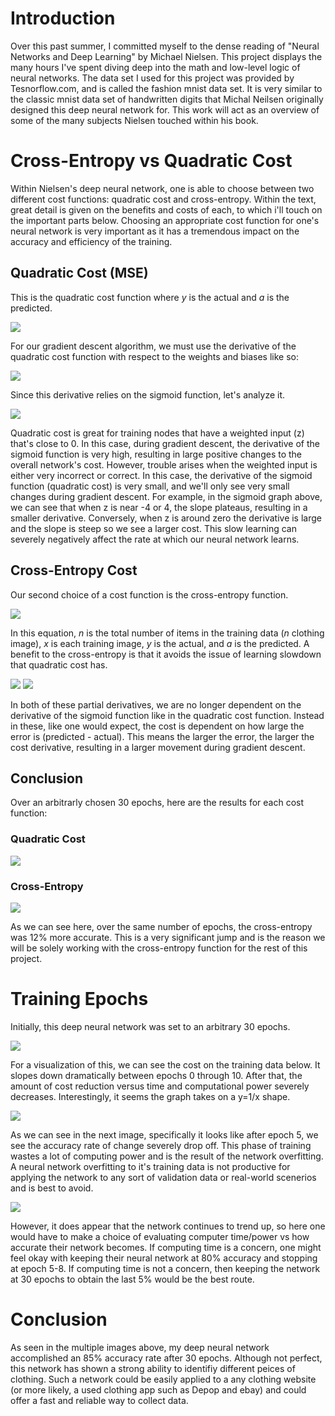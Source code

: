 # Introduction

Over this past summer, I committed myself to the dense reading of "Neural Networks and Deep Learning" by Michael Nielsen. This project displays the many hours I've spent diving deep into the math and low-level logic of neural networks. The data set I used for this project was provided by Tesnorflow.com, and is called the fashion mnist data set. It is very similar to the classic mnist data set of handwritten digits that Michal Neilsen originally designed this deep neural network for. This work will act as an overview of some of the many subjects Nielsen touched within his book. 

# Cross-Entropy vs Quadratic Cost
Within Nielsen's deep neural network, one is able to choose between two different cost functions: quadratic cost and cross-entropy. Within the text, great detail is given on the benefits and costs of each, to which i'll touch on the important parts below. Choosing an appropriate cost function for one's neural network is very important as it has a tremendous impact on the accuracy and efficiency of the training.

## Quadratic Cost (MSE)
This is the quadratic cost function where *y* is the actual and *a* is the predicted.

![](img/quadratic/qc-equation.png)

For our gradient descent algorithm, we must use the derivative of the quadratic cost function with respect to the weights and biases like so:

![](img/quadratic/qc-derivatives.png)

Since this derivative relies on the sigmoid function, let's analyze it.

![](img/quadratic/sigmoid_function.png)

Quadratic cost is great for training nodes that have a weighted input (z) that's close to 0. In this case, during gradient descent, the derivative of the sigmoid function is very high, resulting in large positive changes to the overall network's cost. However, trouble arises when the weighted input is either very incorrect or correct. In this case, the derivative of the sigmoid function (quadratic cost) is very small, and we'll only see very small changes during gradient descent. For example, in the sigmoid graph above, we can see that when z is near -4 or 4, the slope plateaus, resulting in a smaller derivative. Conversely, when z is around zero the derivative is large and the slope is steep so we see a larger cost. This slow learning can severely negatively affect the rate at which our neural network learns.

## Cross-Entropy Cost
Our second choice of a cost function is the cross-entropy function.

![](img/cross_entropy/ce-eq.png)

In this equation, *n* is the total number of items in the training data (*n* clothing image), *x* is each training image, *y* is the actual, and *a* is the predicted. A benefit to the cross-entropy is that it avoids the issue of learning slowdown that quadratic cost has.

![](img/cross_entropy/ce-deriv1.png)
![](img/cross_entropy/ce-deriv2.png)

In both of these partial derivatives, we are no longer dependent on the derivative of the sigmoid function like in the quadratic cost function. Instead in these, like one would expect, the cost is dependent on how large the error is (predicted - actual). This means the larger the error, the larger the cost derivative, resulting in a larger movement during gradient descent.

## Conclusion
Over an arbitrarly chosen 30 epochs, here are the results for each cost function:
### Quadratic Cost
![](img/quadratic/qc_netResult.png)

### Cross-Entropy
![](img/cross_entropy/epoch29_output.png)

As we can see here, over the same number of epochs, the cross-entropy was 12% more accurate. This is a very significant jump and is the reason we will be solely working with the cross-entropy function for the rest of this project.

# Training Epochs
Initially, this deep neural network was set to an arbitrary 30 epochs. 

![](img/cross_entropy/epoch29_output.png)

<!-- ctrl + shift + v for markdown preview 
talk about sigmoid vs cross entropy cost
talk about lambda affects and targeting small weights
-->

For a visualization of this, we can see the cost on the training data below. It slopes down dramatically between epochs 0 through 10. After that, the amount of cost reduction versus time and computational power severely decreases. Interestingly, it seems the graph takes on a y=1/x shape.

![](img/cross_entropy/cost_on_training_data.png)

As we can see in the next image, specifically it looks like after epoch 5, we see the accuracy rate of change severely drop off. This phase of training wastes a lot of computing power and is the result of the network overfitting. A neural network overfitting to it's training data is not productive for applying the network to any sort of validation data or real-world scenerios and is best to avoid.

![](img/cross_entropy/Accuracy_training_data.png)

However, it does appear that the network continues to trend up, so here one would have to make a choice of evaluating computer time/power vs how accurate their network becomes. If computing time is a concern, one might feel okay with keeping their neural network at 80% accuracy and stopping at epoch 5-8. If computing time is not a concern, then keeping the network at 30 epochs to obtain the last 5% would be the best route.

# Conclusion
As seen in the multiple images above, my deep neural network accomplished an 85% accuracy rate after 30 epochs. Although not perfect, this network has shown a strong ability to identifiy different peices of clothing. Such a network could be easily applied to a any clothing website (or more likely, a used clothing app such as Depop and ebay) and could offer a fast and reliable way to collect data.